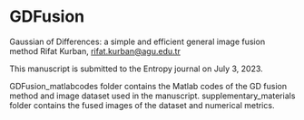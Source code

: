 # GDFusion
Gaussian of Differences: a simple and efficient general image fusion method
Rifat Kurban, rifat.kurban@agu.edu.tr

This manuscript is submitted to the Entropy journal on July 3, 2023.

GDFusion_matlabcodes folder contains the Matlab codes of the GD fusion method and image dataset used in the manuscript.
supplementary_materials folder contains the fused images of the dataset and numerical metrics.
